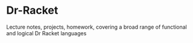 # Dr-Racket
Lecture notes, projects, homework, covering a broad range of functional and logical Dr Racket languages 
